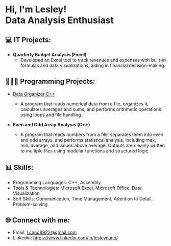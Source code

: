 <h1>Hi, I'm Lesley! <br/>Data Analysis Enthusiast </h1>

<h2>💻 IT Projects:</h2>


- <b>Quarterly Budget Analysis (Excel)</b>
  - Developed an Excel tool to track revenues and expenses with built-in formulas and data visualizations, aiding in financial decision-making.


<h2>👩🏻‍💻 Programming Projects:</h2>

- [Data Organizer C++](https://github.com/LesleyCanoM/Data-Organizer) 
  - A program that reads numerical data from a file, organizes it, calculates averages and sums, and performs arithmetic operations using loops and file handling.

- <b>Even and Odd Array Analysis (C++)</b>
  - A program that reads numbers from a file, separates them into even and odd arrays, and performs statistical analysis, including max, min, average, and values above average. Outputs are cleanly written to multiple files using modular functions and structured logic.


<h2>📊 Skills:</h2>

- Programming Languages: C++, Assembly 
- Tools & Technologies: Microsoft Excel, Microsoft Office, Data Visualization
- Soft Skills: Communication, Time Management, Attention to Detail, Problem-solving

<h2>🌐 Connect with me:</h2>

- Email: l.cano8922@gmail.com
- Linkedin: https://www.linkedin.com/in/lesleycano/

